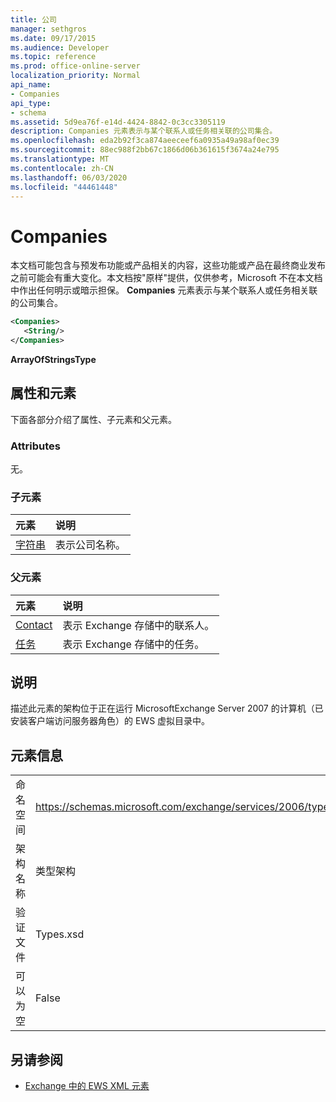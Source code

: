 ```yaml
---
title: 公司
manager: sethgros
ms.date: 09/17/2015
ms.audience: Developer
ms.topic: reference
ms.prod: office-online-server
localization_priority: Normal
api_name:
- Companies
api_type:
- schema
ms.assetid: 5d9ea76f-e14d-4424-8842-0c3cc3305119
description: Companies 元素表示与某个联系人或任务相关联的公司集合。
ms.openlocfilehash: eda2b92f3ca874aeeceef6a0935a49a98af0ec39
ms.sourcegitcommit: 88ec988f2bb67c1866d06b361615f3674a24e795
ms.translationtype: MT
ms.contentlocale: zh-CN
ms.lasthandoff: 06/03/2020
ms.locfileid: "44461448"
---
```

# <a name="companies"></a>Companies

本文档可能包含与预发布功能或产品相关的内容，这些功能或产品在最终商业发布之前可能会有重大变化。本文档按"原样"提供，仅供参考，Microsoft 不在本文档中作出任何明示或暗示担保。 **Companies** 元素表示与某个联系人或任务相关联的公司集合。 
  
```xml
<Companies>
   <String/>
</Companies>
```

 **ArrayOfStringsType**
## <a name="attributes-and-elements"></a>属性和元素

下面各部分介绍了属性、子元素和父元素。
  
### <a name="attributes"></a>Attributes

无。
  
### <a name="child-elements"></a>子元素

|**元素**|**说明**|
|:-----|:-----|
|[字符串](string.md) <br/> |表示公司名称。  <br/> |
   
### <a name="parent-elements"></a>父元素

|**元素**|**说明**|
|:-----|:-----|
|[Contact](contact.md) <br/> |表示 Exchange 存储中的联系人。  <br/> |
|[任务](task.md) <br/> |表示 Exchange 存储中的任务。  <br/> |
   
## <a name="remarks"></a>说明

描述此元素的架构位于正在运行 MicrosoftExchange Server 2007 的计算机（已安装客户端访问服务器角色）的 EWS 虚拟目录中。
  
## <a name="element-information"></a>元素信息

|||
|:-----|:-----|
|命名空间  <br/> |https://schemas.microsoft.com/exchange/services/2006/types  <br/> |
|架构名称  <br/> |类型架构  <br/> |
|验证文件  <br/> |Types.xsd  <br/> |
|可以为空  <br/> |False  <br/> |
   
## <a name="see-also"></a>另请参阅



- [Exchange 中的 EWS XML 元素](ews-xml-elements-in-exchange.md)

